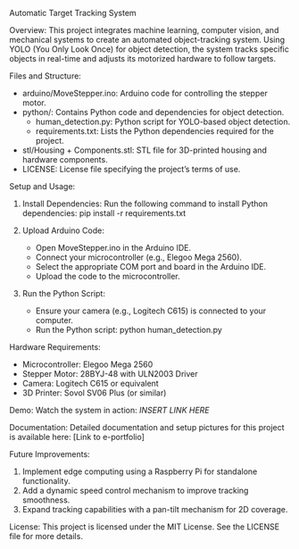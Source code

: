 Automatic Target Tracking System

Overview:
This project integrates machine learning, computer vision, and mechanical systems to create an automated object-tracking system. Using YOLO (You Only Look Once) for object detection, the system tracks specific objects in real-time and adjusts its motorized hardware to follow targets.

Files and Structure:
- arduino/MoveStepper.ino: Arduino code for controlling the stepper motor.
- python/: Contains Python code and dependencies for object detection.
  - human_detection.py: Python script for YOLO-based object detection.
  - requirements.txt: Lists the Python dependencies required for the project.
- stl/Housing + Components.stl: STL file for 3D-printed housing and hardware components.
- LICENSE: License file specifying the project’s terms of use.

Setup and Usage:
1. Install Dependencies:
   Run the following command to install Python dependencies:
   pip install -r requirements.txt

2. Upload Arduino Code:
   - Open MoveStepper.ino in the Arduino IDE.
   - Connect your microcontroller (e.g., Elegoo Mega 2560).
   - Select the appropriate COM port and board in the Arduino IDE.
   - Upload the code to the microcontroller.

3. Run the Python Script:
   - Ensure your camera (e.g., Logitech C615) is connected to your computer.
   - Run the Python script:
     python human_detection.py

Hardware Requirements:
- Microcontroller: Elegoo Mega 2560
- Stepper Motor: 28BYJ-48 with ULN2003 Driver
- Camera: Logitech C615 or equivalent
- 3D Printer: Sovol SV06 Plus (or similar)

Demo:
Watch the system in action: *INSERT LINK HERE*

Documentation:
Detailed documentation and setup pictures for this project is available here: [Link to e-portfolio]

Future Improvements:
1. Implement edge computing using a Raspberry Pi for standalone functionality.
2. Add a dynamic speed control mechanism to improve tracking smoothness.
3. Expand tracking capabilities with a pan-tilt mechanism for 2D coverage.

License:
This project is licensed under the MIT License. See the LICENSE file for more details.
